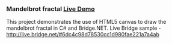 ﻿### Mandelbrot fractal [Live Demo](http://bridgedotnet.github.io/Demos/Html5/Mandelbrot.Canvas/)

This project demonstrates the use of HTML5 canvas to draw the mandelbrot fractal in C# and Bridge.NET. 
Live Bridge sample - http://live.bridge.net/#6dc4c98d78530cc1d980fae221a7a4ab